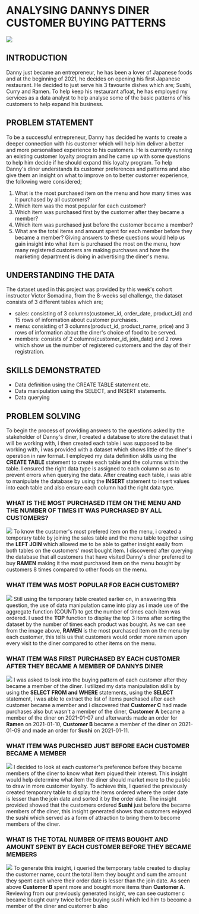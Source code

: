 # ANALYSING DANNYS DINER CUSTOMER BUYING PATTERNS
![](diner.jpg)
## INTRODUCTION 
Danny just became an entrepreneur, he has been a lover of Japanese foods and at the beginning of 2021, he decides on opening his first Japanese restaurant. He decided to just serve his 3 favourite dishes which are; Sushi, Curry and Ramen. To help keep his restaurant afloat, he has employed my services as a data analyst to help analyse some of the basic patterns of his customers to help expand his business. 
## PROBLEM STATEMENT
To be a successful entrepreneur, Danny has decided he wants to create a deeper connection with his customer which will help him deliver a better and more personalised experience to his customers. He is currently running an existing customer loyalty program and he came up with some questions to help him decide if he should expand this loyalty program. To help Danny's diner understands its customer preferences and patterns and also give them an insight on what to improve on to better customer experience, the following were considered;
1. What is the most purchased item on the menu and how many times was it purchased by all customers?
2. Which item was the most popular for each customer?
3. Which item was purchased first by the customer after they became a member?
4. Which item was purchased just before the customer became a member?
5. What are the total items and amount spent for each member before they became a member?
Giving answers to these questions would help us gain insight into what item is purchased the most on the menu, how many registered customers are making purchases and how the marketing department is doing in advertising the diner's menu.
## UNDERSTANDING THE DATA 
The dataset used in this project was provided by this week's cohort instructor Victor Somadina, from the 8-weeks sql challenge, the dataset consists of 3 different tables which are; 
- sales: consisting of  3 columns(customer_id, order_date, product_id) and 15 rows of information about customer purchases.
- menu: consisting of 3 columns(product_id, product_name, price) and 3 rows of information about the diner's choice of food to be served.
- members: consists of 2 columns(customer_id, join_date) and 2 rows which show us the number of registered customers and the day of their registration.
## SKILLS DEMONSTRATED
- Data definition using the CREATE TABLE statement etc.
- Data manipulation using the SELECT, and INSERT statements.
- Data querying
## PROBLEM SOLVING
To begin the process of providing answers to the questions asked by the stakeholder of Danny's diner, I created a database to store the dataset that i will be working with, i then created each table i was supposed to be working with, i was provided with a dataset which shows little of the diner's operation in raw format. I employed my data definition skills using the **CREATE TABLE** statement to create each table and the columns within the table. I ensured the right data type is assigned to each column so as to prevent errors when querying the data. After creating each table, i was able to manipulate the database by using the **INSERT** statement to insert values into each table and also ensure each column had the right data type.

### WHAT IS THE MOST PURCHASED ITEM ON THE MENU AND THE NUMBER OF TIMES IT WAS PURCHASED BY ALL CUSTOMERS?
![](4.png)
To know the customer's most prefered item on the menu, i created a temporary table by joining the sales table and the menu table together using the **LEFT JOIN** which allowed me to be able to gather insight easily from both tables on the customers' most bought item. I discovered after querying the database that all customers that have visited Danny's diner preferred to buy **RAMEN** making it the most purchased item on the menu bought by customers 8 times compared to other foods on the menu. 

### WHAT ITEM WAS MOST POPULAR FOR EACH CUSTOMER?
![](5.png)
Still using the temporary table created earlier on, in answering this question, the use of data manipulation came into play as i made use of the aggregate function (COUNT) to get the number of times each item was ordered. I used the **TOP** function to display the top 3 items after sorting the dataset by the number of times each product was bought. As we can see from the image above, **RAMEN** is the most purchased item on the menu by each customer, this tells us that customers would order more ramen upon every visit to the diner compared to other items on the menu.

### WHAT ITEM WAS FIRST PURCHASED BY EACH CUSTOMER AFTER THEY BECAME A MEMBER OF DANNYS DINER
![](6.png)
I was asked to look into the buying pattern of each customer after they became a member of the diner. I utilized my data manipulation skills by using the **SELECT FROM and WHERE** statements, using the **SELECT** statement, i was able to extract the list of items purchased after each customer became a member and i discovered that **Customer C** had made purchases also but wasn't a member of the diner, **Customer A** became a member of the diner on 2021-01-07 and afterwards made an order for **Ramen** on 2021-01-10, **Customer B** became a member of the diner on 2021-01-09 and made an order for **Sushi** on 2021-01-11.

### WHAT ITEM WAS PURCHSED JUST BEFORE EACH CUSTOMER BECAME A MEMBER
![](7.png)
I decided to look at each customer's preference before they became members of the diner to know what item piqued their interest. This insight would help determine what item the diner should market more to the public to draw in more customer loyalty. To achieve this, I queried the previously created temporary table to display the items ordered where the order date is lesser than the join date and sorted it by the order date. The insight provided showed that the customers ordered **Sushi** just before the became members of the diner, this insight generated shows that customers enjoyed the sushi which served as a form of attraction to bring them to become members of the diner.

### WHAT IS THE TOTAL NUMBER OF ITEMS BOUGHT AND AMOUNT SPENT BY EACH CUSTOMER BEFORE THEY BECAME MEMBERS
![](8.png)
To generate this insight, i queried the temporary table created to display the customer name, count the total item they bought and sum the amount they spent each where their order date is lesser than the join date. As seen above **Customer B** spent more and bought more items than **Customer A**. Reviewing from our previously generated insight, we can see customer c became bought curry twice before buying sushi which led him to become a member of the diner and customer b also
